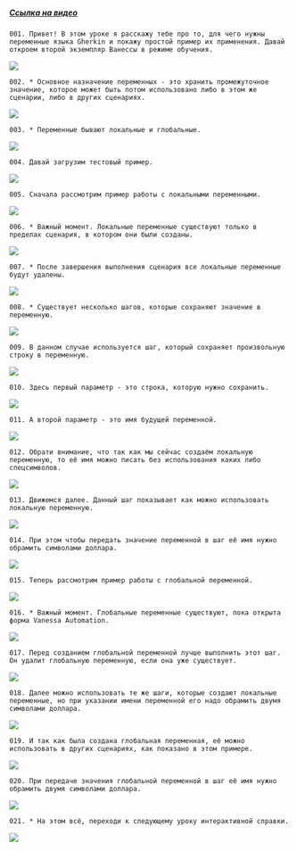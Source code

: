 ﻿##### [Ссылка на видео](https://youtu.be/1g651tSJ4fI)

	001. Привет! В этом уроке я расскажу тебе про то, для чего нужны переменные языка Gherkin и покажу простой пример их применения. Давай откроем второй экземпляр Ванессы в режиме обучения.

![](https://vanessa-files.do.bit-erp.ru/Doc/1.2.040.1/MD/Глава06/images/000_ПростойПримерИспользованияПеременных.png)

	002. * Основное назначение переменных - это хранить промежуточное значение, которое может быть потом использовано либо в этом же сценарии, либо в других сценариях.

![](https://vanessa-files.do.bit-erp.ru/Doc/1.2.040.1/MD/Глава06/images/001_ПростойПримерИспользованияПеременных.png)

	003. * Переменные бывают локальные и глобальные.

![](https://vanessa-files.do.bit-erp.ru/Doc/1.2.040.1/MD/Глава06/images/002_ПростойПримерИспользованияПеременных.png)

	004. Давай загрузим тестовый пример.

![](https://vanessa-files.do.bit-erp.ru/Doc/1.2.040.1/MD/Глава06/images/005_ПростойПримерИспользованияПеременных.png)

	005. Сначала рассмотрим пример работы с локальными переменными.

![](https://vanessa-files.do.bit-erp.ru/Doc/1.2.040.1/MD/Глава06/images/008_ПростойПримерИспользованияПеременных.png)

	006. * Важный момент. Локальные переменные существуют только в пределах сценария, в котором они были созданы.

![](https://vanessa-files.do.bit-erp.ru/Doc/1.2.040.1/MD/Глава06/images/011_ПростойПримерИспользованияПеременных.png)

	007. * После завершения выполнения сценария все локальные переменные будут удалены.

![](https://vanessa-files.do.bit-erp.ru/Doc/1.2.040.1/MD/Глава06/images/012_ПростойПримерИспользованияПеременных.png)

	008. * Существует несколько шагов, которые сохраняют значение в переменную.

![](https://vanessa-files.do.bit-erp.ru/Doc/1.2.040.1/MD/Глава06/images/013_ПростойПримерИспользованияПеременных.png)

	009. В данном случае используется шаг, который сохраняет произвольную строку в переменную.

![](https://vanessa-files.do.bit-erp.ru/Doc/1.2.040.1/MD/Глава06/images/016_ПростойПримерИспользованияПеременных.png)

	010. Здесь первый параметр - это строка, которую нужно сохранить.

![](https://vanessa-files.do.bit-erp.ru/Doc/1.2.040.1/MD/Глава06/images/021_ПростойПримерИспользованияПеременных.png)

	011. А второй параметр - это имя будущей переменной.

![](https://vanessa-files.do.bit-erp.ru/Doc/1.2.040.1/MD/Глава06/images/026_ПростойПримерИспользованияПеременных.png)

	012. Обрати внимание, что так как мы сейчас создаём локальную переменную, то её имя можно писать без использования каких либо спецсимволов.

![](https://vanessa-files.do.bit-erp.ru/Doc/1.2.040.1/MD/Глава06/images/031_ПростойПримерИспользованияПеременных.png)

	013. Движемся далее. Данный шаг показывает как можно использовать локальную переменную.

![](https://vanessa-files.do.bit-erp.ru/Doc/1.2.040.1/MD/Глава06/images/036_ПростойПримерИспользованияПеременных.png)

	014. При этом чтобы передать значение переменной в шаг её имя нужно обрамить символами доллара.

![](https://vanessa-files.do.bit-erp.ru/Doc/1.2.040.1/MD/Глава06/images/041_ПростойПримерИспользованияПеременных.png)

	015. Теперь рассмотрим пример работы с глобальной переменной.

![](https://vanessa-files.do.bit-erp.ru/Doc/1.2.040.1/MD/Глава06/images/046_ПростойПримерИспользованияПеременных.png)

	016. * Важный момент. Глобальные переменные существуют, пока открыта форма Vanessa Automation.

![](https://vanessa-files.do.bit-erp.ru/Doc/1.2.040.1/MD/Глава06/images/049_ПростойПримерИспользованияПеременных.png)

	017. Перед созданием глобальной переменной лучше выполнить этот шаг. Он удалит глобальную переменную, если она уже существует.

![](https://vanessa-files.do.bit-erp.ru/Doc/1.2.040.1/MD/Глава06/images/052_ПростойПримерИспользованияПеременных.png)

	018. Далее можно использовать те же шаги, которые создают локальные переменные, но при указании имени переменной его надо обрамить двумя символами доллара.

![](https://vanessa-files.do.bit-erp.ru/Doc/1.2.040.1/MD/Глава06/images/057_ПростойПримерИспользованияПеременных.png)

	019. И так как была создана глобальная переменная, её можно использовать в других сценариях, как показано в этом примере.

![](https://vanessa-files.do.bit-erp.ru/Doc/1.2.040.1/MD/Глава06/images/062_ПростойПримерИспользованияПеременных.png)

	020. При передаче значения глобальной переменной в шаг её имя нужно обрамить двумя символами доллара.

![](https://vanessa-files.do.bit-erp.ru/Doc/1.2.040.1/MD/Глава06/images/067_ПростойПримерИспользованияПеременных.png)

	021. * На этом всё, переходи к следующему уроку интерактивной справки.

![](https://vanessa-files.do.bit-erp.ru/Doc/1.2.040.1/MD/Глава06/images/070_ПростойПримерИспользованияПеременных.png)
